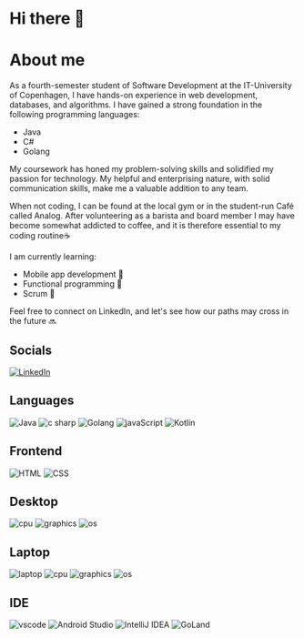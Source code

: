 # Hi there 👋

# About me

As a fourth-semester student of Software Development at the IT-University of Copenhagen, I have hands-on experience in web development, databases, and algorithms. I have gained a strong foundation in the following programming languages:

* Java
* C#
* Golang 

My coursework has honed my problem-solving skills and solidified my passion for technology. My helpful and enterprising nature, with solid communication skills, make me a valuable addition to any team. 

When not coding, I can be found at the local gym or in the student-run Café called Analog. After volunteering as a barista and board member I may have become somewhat addicted to coffee, and it is therefore essential to my coding routine☕️

I am currently learning:

* Mobile app development 📱
* Functional programming 🔬
* Scrum 📅 

Feel free to connect on LinkedIn, and let's see how our paths may cross in the future 🔜

## Socials
[![LinkedIn](https://img.shields.io/badge/linked_in-0077B5?style=for-the-badge&logo=linkedin&logoColor=white)](https://www.linkedin.com/in/lucas-frey-torres-hanson-b6b79320b/)

## Languages
![Java](https://img.shields.io/badge/java-%23ED8B00.svg?style=for-the-badge&logo=java&logoColor=white)
![c sharp](https://img.shields.io/badge/C%23-239120?style=for-the-badge&logo=c-sharp&logoColor=white)
![Golang](https://img.shields.io/badge/GoLang-00ADD8?style=for-the-badge&logo=go&logoColor=white)
![javaScript](https://img.shields.io/badge/javascript-%23323330.svg?style=for-the-badge&logo=javascript&logoColor=%23F7DF1E)
![Kotlin](https://img.shields.io/badge/kotlin-%237F52FF.svg?style=for-the-badge&logo=kotlin&logoColor=white)

## Frontend
![HTML](https://img.shields.io/badge/HTML5-E34F26?style=for-the-badge&logo=html5&logoColor=white)
![CSS](https://img.shields.io/badge/CSS3-1572B6?style=for-the-badge&logo=css3&logoColor=white)

## Desktop
![cpu](https://img.shields.io/badge/amd-ryzen_5800x-ED1C24?style=for-the-badge&logo=amd&logoColor=white)
![graphics](https://img.shields.io/badge/nvidia-rtx_3070-76B900?style=for-the-badge&logo=nvidia&logoColor=white)
![os](https://img.shields.io/badge/Windows_11-0078D6?style=for-the-badge&logo=windows&logoColor=white)

## Laptop
![laptop](https://img.shields.io/badge/apple-macbook_pro_2018-707070?style=for-the-badge&logo=apple&logoColor=white)
![cpu](https://img.shields.io/badge/intel-core_i5_8259U-blue?style=for-the-badge&logo=intel&logoColor=white)
![graphics](https://img.shields.io/badge/intel-iris_plus_graphics_655-blue?style=for-the-badge&logo=intel&logoColor=white)
![os](https://img.shields.io/badge/mac%20os-000000?style=for-the-badge&logo=macos&logoColor=F0F0F0)

## IDE
![vscode](https://img.shields.io/badge/vs_code-0078d7?style=for-the-badge&logo=visualstudiocode&logoColor=white)
![Android Studio](https://img.shields.io/badge/Android%20Studio-3DDC84.svg?style=for-the-badge&logo=android-studio&logoColor=white)
![IntelliJ IDEA](https://img.shields.io/badge/IntelliJIDEA-000000.svg?style=for-the-badge&logo=intellij-idea&logoColor=white)
![GoLand](https://img.shields.io/badge/GoLand-0f0f0f?&style=for-the-badge&logo=goland&logoColor=white)
